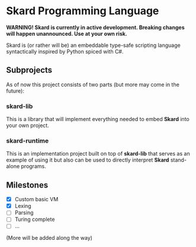 # Skard Programming Language

**WARNING! Skard is currently in active development. Breaking changes will happen unannounced. Use at your own risk.**

Skard is (or rather will be) an embeddable type-safe scripting language syntactically inspired by Python spiced with C#.

## Subprojects

As of now this project consists of two parts (but more may come in the future):

### skard-lib

This is a library that will implement everything needed to embed **Skard** into your own project.

### skard-runtime

This is an implementation project built on top of **skard-lib** that serves as an example of using it but also can be used to directly interpret **Skard** stand-alone programs.

## Milestones

 - [x] Custom basic VM
 - [x] Lexing
 - [ ] Parsing
 - [ ] Turing complete
 - [ ] ...

(More will be added along the way)